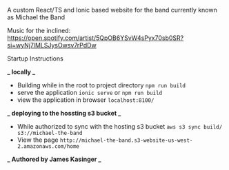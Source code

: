 A custom React/TS and Ionic based website for the band currently known as Michael the Band

Music for the inclined:
https://open.spotify.com/artist/5QpOB6YSvW4sPyx70sb0SR?si=wyNj7lMLSJysOwsv7rPdDw

Startup Instructions

**_ locally _**

- Building while in the root to project directory
  `npm run build`
- serve the application
  `ionic serve` or `npm run build`
- view the application in browser
  `localhost:8100/`

**_ deploying to the hossting s3 bucket _**

- While authorized to sync with the hosting s3 bucket
  `aws s3 sync build/ s3://michael-the-band`
- View the page
  `http://michael-the-band.s3-website-us-west-2.amazonaws.com/home`

**_ Authored by James Kasinger _**

